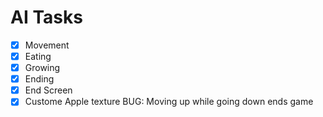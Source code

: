 # AI Tasks

- [X] Movement
- [X] Eating
- [X] Growing
- [X] Ending
- [X] End Screen
- [x] Custome Apple texture
BUG: Moving up while going down ends game
